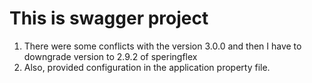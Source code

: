 # This is swagger project

1. There were some conflicts with the version 3.0.0 and then I have to downgrade version to 2.9.2 of speringflex
2. Also, provided configuration in the application property file.